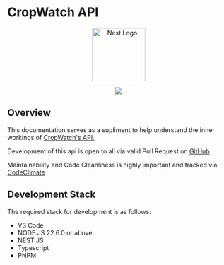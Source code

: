 # CropWatch API

<p align="center">
  <a href="http://nestjs.com/" target="blank"><img src="https://app.cropwatch.io/icons/favicon.png?id=v3" width="120" alt="Nest Logo" /></a>
</p>
<p align="center">
<a href="https://codeclimate.com/github/CropWatchDevelopment/api/maintainability"><img src="https://api.codeclimate.com/v1/badges/13721cab5a018f30332c/maintainability" /></a>
</p>

## Overview

  <p>
  This documentation serves as a supliment to help understand the inner workings of <a href="https://api.cropwatch.io">CropWatch's API.</a>
  </p>

  <p>
  Development of this api is open to all via valid Pull Request on <a href="https://github.com/CropWatchDevelopment/api">GitHub</a>
</p>
<p>
  Maintainability and Code Cleanliness is highly important and tracked via <a href="https://codeclimate.com/github/CropWatchDevelopment/api">CodeClimate</a>
</p>

## Development Stack

The required stack for development is as follows:
- VS Code
- <a src="https://nodejs.org/en">NODE.JS</a> 22.6.0 or above
- <a src="https://nestjs.com/">NEST JS</a>
- <a src="https://www.typescriptlang.org/">Typescript</a>
- <a src="https://pnpm.io/">PNPM<a>
